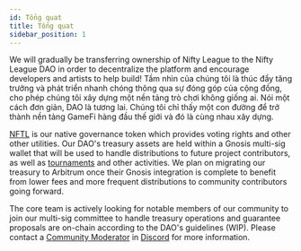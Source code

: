 ```yaml
---
id: Tổng quat
title: Tổng quat
sidebar_position: 1
---
```


We will gradually be transferring ownership of Nifty League to the Nifty League DAO in order to decentralize the platform and encourage developers and artists to help build! Tầm nhìn của chúng tôi là thúc đẩy tăng trưởng và phát triển nhanh chóng thông qua sự đóng góp của cộng đồng, cho phép chúng tôi xây dựng một nền tảng trò chơi không giống ai. Nói một cách đơn giản, DAO là tương lai. Chúng tôi chỉ thấy một con đường để trở thành nền tảng GameFi hàng đầu thế giới và đó là cùng nhau xây dựng.

[NFTL](https://docs.niftyleague.com/overview/nftl/overview) is our native governance token which provides voting rights and other other utilities. Our DAO's treasury assets are held within a Gnosis multi-sig wallet that will be used to handle distributions to future project contributors, as well as [tournaments](https://docs.niftyleague.com/overview/p2e/tournaments) and other activities. We plan on migrating our treasury to Arbitrum once their Gnosis integration is complete to benefit from lower fees and more frequent distributions to community contributors going forward.

The core team is actively looking for notable members of our community to join our multi-sig committee to handle treasury operations and guarantee proposals are on-chain according to the DAO's guidelines (WIP). Please contact a [Community Moderator](https://docs.niftyleague.com/overview/team) in [Discord](https://discord.gg/niftyleague) for more information.
